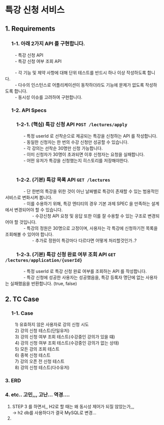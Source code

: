 # 특강 신청 서비스

## 1. Requirements

### &emsp; 1-1. 아래 2가지 API 를 구현합니다.
&emsp;&emsp; - 특강 신청 API <br />
&emsp;&emsp; - 특강 신청 여부 조회 API <br /><br />
&emsp;&emsp; - 각 기능 및 제약 사항에 대해 단위 테스트를 반드시 하나 이상 작성하도록 합니다. <br />
&emsp;&emsp; - 다수의 인스턴스로 어플리케이션이 동작하더라도 기능에 문제가 없도록 작성하도록 합니다. <br />
&emsp;&emsp; - 동시성 이슈를 고려하여 구현합니다. <br />

### &emsp; 1-2. API Specs
### &emsp;&emsp; 1-2-1. (핵심) 특강 신청 API `POST /lectures/apply` <br />
&emsp;&emsp;&emsp;&emsp; - 특정 userId 로 선착순으로 제공되는 특강을 신청하는 API 를 작성합니다. <br />
&emsp;&emsp;&emsp;&emsp; - 동일한 신청자는 한 번의 수강 신청만 성공할 수 있습니다. <br />
&emsp;&emsp;&emsp;&emsp; - 각 강의는 선착순 30명만 신청 가능합니다. <br />
&emsp;&emsp;&emsp;&emsp; - 이미 신청자가 30명이 초과되면 이후 신청자는 요청을 실패합니다. <br />
&emsp;&emsp;&emsp;&emsp; - 어떤 유저가 특강을 신청했는지 히스토리를 저장해야한다. <br /><br />

### &emsp;&emsp; 1-2-2. (기본) 특강 목록 API `GET /lectures`  <br />

&emsp;&emsp;&emsp;&emsp; - 단 한번의 특강을 위한 것이 아닌 날짜별로 특강이 존재할 수 있는 범용적인 서비스로 변화시켜 봅니다. <br />
&emsp;&emsp;&emsp;&emsp; - 이를 수용하기 위해, 특강 엔티티의 경우 기본 과제 SPEC 을 만족하는 설계에서 변경되어야 할 수 있습니다. <br />
&emsp;&emsp;&emsp;&emsp;&emsp;&emsp; - 수강신청 API 요청 및 응답 또한 이를 잘 수용할 수 있는 구조로 변경되어야 할 것입니다. <br />
&emsp;&emsp;&emsp;&emsp; - 특강의 정원은 30명으로 고정이며, 사용자는 각 특강에 신청하기전 목록을 조회해볼 수 있어야 합니다. <br />
&emsp;&emsp;&emsp;&emsp;&emsp;&emsp; - 추가로 정원이 특강마다 다르다면 어떻게 처리할것인가..? <br />

### &emsp;&emsp; 1-2-3. (기본) 특강 신청 완료 여부 조회 API `GET /lectures/application/{userId}`  <br />

&emsp;&emsp;&emsp;&emsp; - 특정 userId 로 특강 신청 완료 여부를 조회하는 API 를 작성합니다. <br />
&emsp;&emsp;&emsp;&emsp; - 특강 신청에 성공한 사용자는 성공했음을, 특강 등록자 명단에 없는 사용자는 실패했음을 반환합니다. (true, false) <br />

## 2. TC Case


### &emsp; 1-1.  Case
&emsp;&emsp; 1) 유효하지 않은 사용자로 강의 신청 시도 <br />
&emsp;&emsp; 2) 강의 신청 테스트(단일유저) <br />
&emsp;&emsp; 3) 강의 신청 여부 조회 테스트(수강중인 강의가 있을 떄) <br />
&emsp;&emsp; 4) 강의 신청 여부 조회 테스트(수강중인 강의가 없는 상태) <br />
&emsp;&emsp; 5) 모든 강의 조회 테스트 <br />
&emsp;&emsp; 6) 중복 신청 테스트 <br />
&emsp;&emsp; 7) 강의 오픈 전 신청 테스트 <br />
&emsp;&emsp; 8) 강의 신청 테스트(다수유저) <br />


### 3. ERD






### 4. etc.. 고민,,, 고난... 역경....

1. STEP 3 를 하면서,, H2로 할 때는 왜 동시성 제어가 되질 않았는가,,, <br /> → h2 db를 사용하다가 결국 MySQL로 변경...  
2. 




